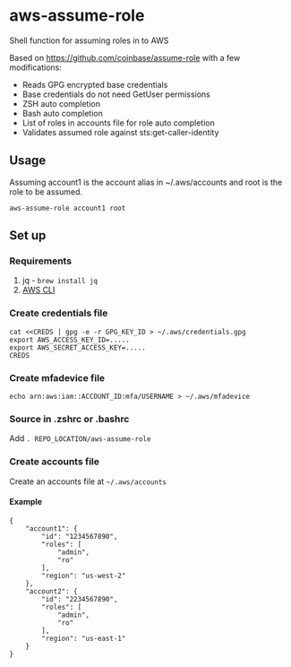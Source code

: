 # aws-assume-role
Shell function for assuming roles in to AWS

Based on https://github.com/coinbase/assume-role with a few modifications:

* Reads GPG encrypted base credentials
* Base credentials do not need GetUser permissions
* ZSH auto completion
* Bash auto completion
* List of roles in accounts file for role auto completion
* Validates assumed role against sts:get-caller-identity

## Usage
Assuming account1 is the account alias in ~/.aws/accounts and root is the role to be assumed.
```
aws-assume-role account1 root
```

## Set up

### Requirements
1. jq - `brew install jq`
2. [AWS CLI](http://docs.aws.amazon.com/cli/latest/userguide/installing.html)

### Create credentials file
```
cat <<CREDS | gpg -e -r GPG_KEY_ID > ~/.aws/credentials.gpg
export AWS_ACCESS_KEY_ID=.....
export AWS_SECRET_ACCESS_KEY=.....
CREDS
```

### Create mfadevice file

```
echo arn:aws:iam::ACCOUNT_ID:mfa/USERNAME > ~/.aws/mfadevice
```

### Source in .zshrc or .bashrc
Add `. REPO_LOCATION/aws-assume-role`

### Create accounts file

Create an accounts file at `~/.aws/accounts`

#### Example

```
{
    "account1": {
        "id": "1234567890",
        "roles": [
            "admin",
            "ro"
        ],
        "region": "us-west-2"
    },
    "account2": {
        "id": "2234567890",
        "roles": [
            "admin",
            "ro"
        ],
        "region": "us-east-1"
    }
}
```

